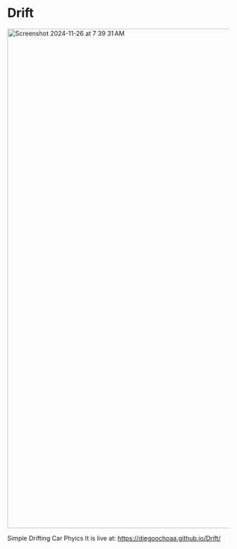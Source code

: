 # Drift

<img width="1134" alt="Screenshot 2024-11-26 at 7 39 31 AM" src="https://github.com/user-attachments/assets/e30c9b19-bb42-46c3-90a0-287e0dae317e">

Simple Drifting Car Phyics
It is live at: 
https://diegoochoaa.github.io/Drift/
